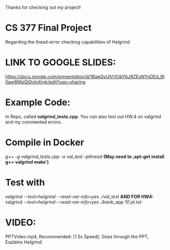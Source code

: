 Thanks for checking out my project!
# CS 377 Final Project
Regarding the thead-error checking capabilities of Helgrind
# LINK TO GOOGLE SLIDES:
https://docs.google.com/presentation/d/1BaeQvUlVVUbYbJ9ZEoNYnDEd_9t0aw6MslQt0oloXmk/edit?usp=sharing
# Example Code: 
In Repo, called **valgrind_tests.cpp**. You can also test out HW.4 on valgrind and my commented errors. 
# Compile in Docker
_g++ -g valgrind_tests.cpp -o val_test -pthread_ **(May need to ;apt-get install g++ valgrind make')**

# Test with
_valgrind --tool=helgrind --read-var-info=yes ./val_test_ **AND FOR HW4:** valgrind _--tool=helgrind --read-var-info=yes ./bank_app 10 pt.txt_
# VIDEO:
PPTVideo.mp4, Recommended: [1.5x Speed]: Goes through the PPT, Explains Helgrind
